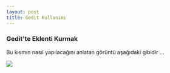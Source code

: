 ```yaml
---
layout: post
title: Gedit Kullanımı
---
```


### Gedit'te Eklenti Kurmak

Bu kısmın nasıl yapılacağını anlatan görüntü aşağıdaki gibidir ...

<img src="http://img801.imageshack.us/img801/1774/gediteklentikurma.gif" />
